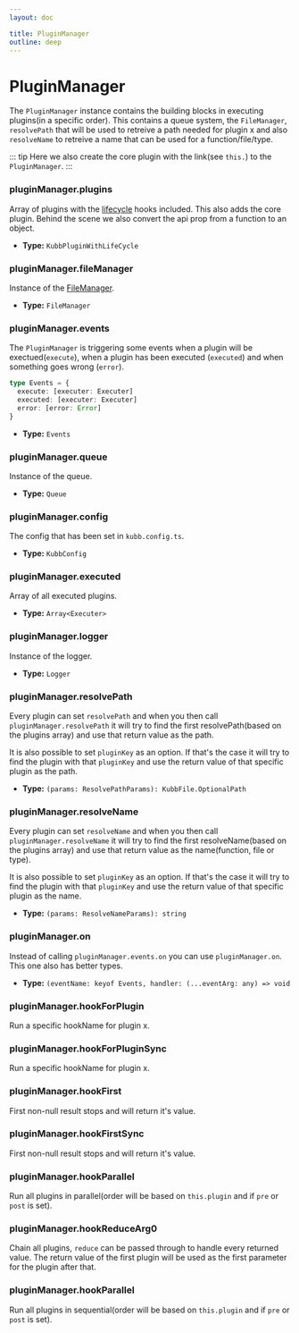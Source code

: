 ```yaml
---
layout: doc

title: PluginManager
outline: deep
---
```


# PluginManager <Badge type="info" text="@kubb/core" />

The `PluginManager` instance contains the building blocks in executing plugins(in a specific order). This contains a queue system, the `FileManager`, `resolvePath` that will be used to retreive a path needed for plugin x and also `resolveName` to retreive a name that can be used for a function/file/type.

::: tip
Here we also create the core plugin with the link(see `this.`) to the `PluginManager`.
:::

### pluginManager.plugins

Array of plugins with the [lifecycle](/reference/pluginManager/lifecycle) hooks included. This also adds the core plugin. Behind the scene we also convert the api prop from a function to an object.

- **Type:** `KubbPluginWithLifeCycle` <br/>

### pluginManager.fileManager

Instance of the [FileManager](/reference/filemManager).

- **Type:** `FileManager` <br/>

### pluginManager.events

The `PluginManager` is triggering some events when a plugin will be exectued(`execute`), when a plugin has been executed (`executed`) and when something goes wrong (`error`).

```typescript [Events]
type Events = {
  execute: [executer: Executer]
  executed: [executer: Executer]
  error: [error: Error]
}
```

- **Type:** `Events` <br/>

### pluginManager.queue

Instance of the queue.

- **Type:** `Queue` <br/>

### pluginManager.config

The config that has been set in `kubb.config.ts`.

- **Type:** `KubbConfig` <br/>

### pluginManager.executed

Array of all executed plugins.

- **Type:** `Array<Executer>` <br/>

### pluginManager.logger

Instance of the logger.

- **Type:** `Logger` <br/>

### pluginManager.resolvePath

Every plugin can set `resolvePath` and when you then call `pluginManager.resolvePath` it will try to find the first resolvePath(based on the plugins array) and use that return value as the path. <br/>

It is also possible to set `pluginKey` as an option. If that's the case it will try to find the plugin with that `pluginKey` and use the return value of that specific plugin as the path.

- **Type:** `(params: ResolvePathParams): KubbFile.OptionalPath` <br/>

### pluginManager.resolveName

Every plugin can set `resolveName` and when you then call `pluginManager.resolveName` it will try to find the first resolveName(based on the plugins array) and use that return value as the name(function, file or type). <br/>

It is also possible to set `pluginKey` as an option. If that's the case it will try to find the plugin with that `pluginKey` and use the return value of that specific plugin as the name.

- **Type:** `(params: ResolveNameParams): string` <br/>

### pluginManager.on

Instead of calling `pluginManager.events.on` you can use `pluginManager.on`. This one also has better types.

- **Type:** `(eventName: keyof Events, handler: (...eventArg: any) => void` <br/>

### pluginManager.hookForPlugin

Run a specific hookName for plugin x.

### pluginManager.hookForPluginSync

Run a specific hookName for plugin x.

### pluginManager.hookFirst

First non-null result stops and will return it's value.

### pluginManager.hookFirstSync

First non-null result stops and will return it's value.

### pluginManager.hookParallel

Run all plugins in parallel(order will be based on `this.plugin` and if `pre` or `post` is set).

### pluginManager.hookReduceArg0

Chain all plugins, `reduce` can be passed through to handle every returned value. The return value of the first plugin will be used as the first parameter for the plugin after that.

### pluginManager.hookParallel

Run all plugins in sequential(order will be based on `this.plugin` and if `pre` or `post` is set).
